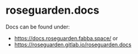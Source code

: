 # roseguarden.docs

Docs can be found under:

* https://docs.roseguarden.fabba.space/ or 
* https://roseguarden.gitlab.io/roseguarden.docs 